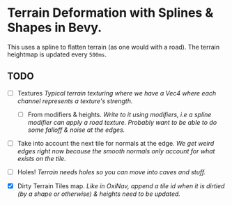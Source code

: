 
# Terrain Deformation with Splines & Shapes in Bevy.

This uses a spline to flatten terrain (as one would with a road). The terrain heightmap is updated every `500ms`.

## TODO

- [ ] Textures
*Typical terrain texturing where we have a Vec4 where each channel represents a texture's strength.*
    - [ ] From modifiers & heights.
    *Write to it using modifiers, i.e a spline modifier can apply a road texture. Probably want to be able to do some falloff & noise at the edges.*

- [ ] Take into account the next tile for normals at the edge.
*We get weird edges right now because the smooth normals only account for what exists on the tile.*

- [ ] Holes!
*Terrain needs holes so you can move into caves and stuff.*

- [X] Dirty Terrain Tiles map.
*Like in OxiNav, append a tile id when it is dirtied (by a shape or otherwise) & heights need to be updated.*